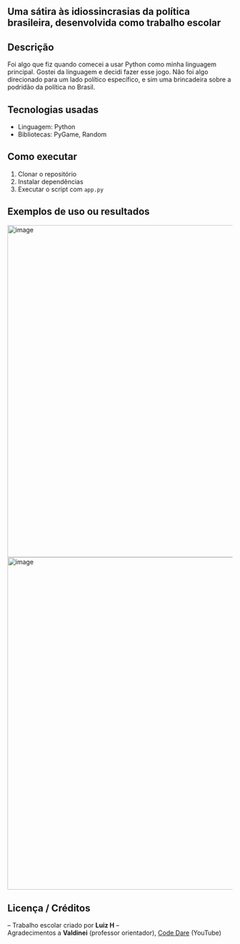 

## **Uma sátira às idiossincrasias da política brasileira, desenvolvida como trabalho escolar**

## Descrição  
Foi algo que fiz quando comecei a usar Python como minha linguagem principal. Gostei da linguagem e decidi fazer esse jogo. Não foi algo direcionado para um lado político específico, e sim uma brincadeira sobre a podridão da política no Brasil.

## Tecnologias usadas  
- Linguagem: Python  
- Bibliotecas: PyGame, Random

## Como executar  
1. Clonar o repositório  
2. Instalar dependências  
3. Executar o script com `app.py`  

## Exemplos de uso ou resultados  
<img width="1275" height="744" alt="image" src="https://github.com/user-attachments/assets/666fdb84-9ba0-4976-b0c0-d811ec938d9f" />
<img width="1278" height="745" alt="image" src="https://github.com/user-attachments/assets/024322ee-45b4-49a0-b0df-26b1526bd103" />


## Licença / Créditos  
– Trabalho escolar criado por **Luiz H** –  
Agradecimentos a **Valdinei** (professor orientador), [Code Dare](https://youtu.be/mNjcrarT3Io) (YouTube)

